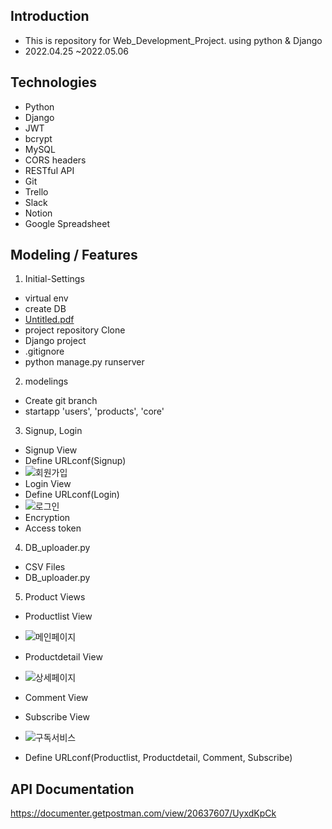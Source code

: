 ## Introduction

- This is repository for Web_Development_Project. using python &amp; Django
- 2022.04.25 ~2022.05.06

## Technologies
- Python
- Django
- JWT
- bcrypt
- MySQL
- CORS headers
- RESTful API
- Git
- Trello
- Slack
- Notion
- Google Spreadsheet

## Modeling / Features

1. Initial-Settings
- virtual env
- create DB
- [Untitled.pdf](https://github.com/alexms0316/Django_Project/files/8645418/Untitled.pdf)
- project repository Clone
- Django project
- .gitignore
- python manage.py runserver

2. modelings
- Create git branch
- startapp 'users', 'products', 'core'

3. Signup, Login
- Signup View
- Define URLconf(Signup)
- ![회원가입](https://user-images.githubusercontent.com/98144690/167259752-29267309-66f2-4899-a35b-5dfd2f2b8bc1.gif)
- Login View
- Define URLconf(Login)
- ![로그인](https://user-images.githubusercontent.com/98144690/167259757-a4826848-993e-4e58-a650-f729103cb178.gif)
- Encryption
- Access token

4. DB_uploader.py
- CSV Files
- DB_uploader.py

5. Product Views
- Productlist View
- ![메인페이지](https://user-images.githubusercontent.com/98144690/167259725-8b473e55-43df-440d-8e26-ff29d34ec526.gif)
- Productdetail View
- ![상세페이지](https://user-images.githubusercontent.com/98144690/167259741-5d87f1d4-0176-4759-b4e9-09195eb785b1.gif)
- Comment View
- Subscribe View
- ![구독서비스](https://user-images.githubusercontent.com/98144690/167259748-8b0d036f-1a6c-48fa-a8f3-9ee26714b761.gif)

- Define URLconf(Productlist, Productdetail, Comment, Subscribe)

## API Documentation
https://documenter.getpostman.com/view/20637607/UyxdKpCk
